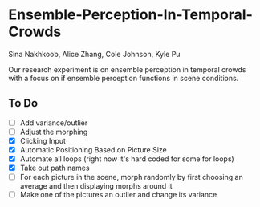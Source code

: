 # Ensemble-Perception-In-Temporal-Crowds
Sina Nakhkoob, Alice Zhang, Cole Johnson, Kyle Pu

Our research experiment is on ensemble perception in temporal crowds with a focus on if ensemble perception functions in scene conditions.

## To Do
- [ ] Add variance/outlier
- [ ] Adjust the morphing
- [x] Clicking Input
- [x] Automatic Positioning Based on Picture Size
- [x] Automate all loops (right now it's hard coded for some for loops)
- [x] Take out path names
- [ ] For each picture in the scene, morph randomly by first choosing an average and then displaying morphs around it
- [ ] Make one of the pictures an outlier and change its variance
